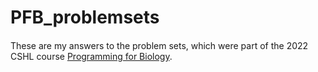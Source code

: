 # PFB_problemsets

####

These are my answers to the problem sets, which were part of the 2022 CSHL course [Programming for Biology](http://programmingforbiology.org/).
